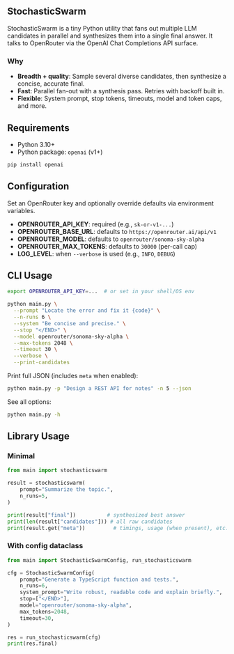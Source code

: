 ## StochasticSwarm

StochasticSwarm is a tiny Python utility that fans out multiple LLM candidates in parallel and synthesizes them into a single final answer. It talks to OpenRouter via the OpenAI Chat Completions API surface.

### Why

- **Breadth + quality**: Sample several diverse candidates, then synthesize a concise, accurate final.
- **Fast**: Parallel fan-out with a synthesis pass. Retries with backoff built in.
- **Flexible**: System prompt, stop tokens, timeouts, model and token caps, and more.

## Requirements

- Python 3.10+
- Python package: `openai` (v1+)

```bash
pip install openai
```

## Configuration

Set an OpenRouter key and optionally override defaults via environment variables.

- **OPENROUTER_API_KEY**: required (e.g., `sk-or-v1-...`)
- **OPENROUTER_BASE_URL**: defaults to `https://openrouter.ai/api/v1`
- **OPENROUTER_MODEL**: defaults to `openrouter/sonoma-sky-alpha`
- **OPENROUTER_MAX_TOKENS**: defaults to `30000` (per-call cap)
- **LOG_LEVEL**: when `--verbose` is used (e.g., `INFO`, `DEBUG`)

## CLI Usage

```bash
export OPENROUTER_API_KEY=...  # or set in your shell/OS env

python main.py \
  --prompt "Locate the error and fix it {code}" \
  --n-runs 6 \
  --system "Be concise and precise." \
  --stop "</END>" \
  --model openrouter/sonoma-sky-alpha \
  --max-tokens 2048 \
  --timeout 30 \
  --verbose \
  --print-candidates
```

Print full JSON (includes `meta` when enabled):

```bash
python main.py -p "Design a REST API for notes" -n 5 --json
```

See all options:

```bash
python main.py -h
```

## Library Usage

### Minimal

```python
from main import stochasticswarm

result = stochasticswarm(
    prompt="Summarize the topic.",
    n_runs=5,
)

print(result["final"])          # synthesized best answer
print(len(result["candidates"])) # all raw candidates
print(result.get("meta"))         # timings, usage (when present), etc.
```

### With config dataclass

```python
from main import StochasticSwarmConfig, run_stochasticswarm

cfg = StochasticSwarmConfig(
    prompt="Generate a TypeScript function and tests.",
    n_runs=6,
    system_prompt="Write robust, readable code and explain briefly.",
    stop=["</END>"],
    model="openrouter/sonoma-sky-alpha",
    max_tokens=2048,
    timeout=30,
)

res = run_stochasticswarm(cfg)
print(res.final)
```

